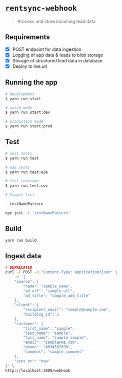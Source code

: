 # `rentsync-webhook`

> Process and store incoming lead data

## Requirements

- [x] POST endpoint for data ingestion
- [x] Logging of app data & leads to blob storage
- [x] Storage of structured lead data in database
- [x] Deploy to live url

## Running the app

```bash
# development
$ yarn run start

# watch mode
$ yarn run start:dev

# production mode
$ yarn run start:prod
```

## Test

```bash
# unit tests
$ yarn run test

# e2e tests
$ yarn run test:e2e

# test coverage
$ yarn run test:cov

# Single test

--testNamePattern

npx jest -t 'testNamePattern'
```

## Build

```bash
yarn run build
```

## Ingest data

```bash
# DEPRECATED
curl -X POST -H "Content-Type: application/json" \
    -d '{
    "source": {
        "name": "sample_name",
        "ad_url": "sample_url",
        "ad_title": "sample_add_title"
    },
    "client": {
        "recipient_email": "sample@sample.com",
        "building_id": 1
    },
    "customer": {
        "first_name": "sample",
        "last_name": "sample",
        "full_name": "sample sample",
        "email": "sample@me.com",
        "phone": "4034567890",
        "comment": "sample_comment"
    },
    "sent_at": "now"
}' \
http://localhost:3000/webhook
```
